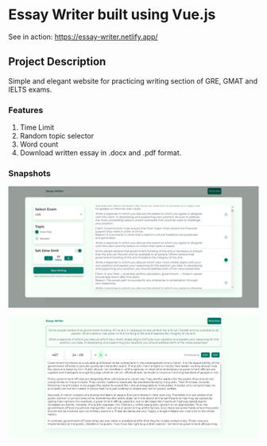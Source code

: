 # Essay Writer built using Vue.js
See in action: https://essay-writer.netlify.app/

## Project Description
Simple and elegant website for practicing writing section of GRE, GMAT and IELTS exams.

### Features
1. Time Limit
2. Random topic selector
3. Word count
4. Download written essay in .docx and .pdf format.

### Snapshots

![Alt text](select_essay.png?raw=true "Snapshot 1")

![Alt text](writing_pad.png?raw=true "Snapshot 2")
